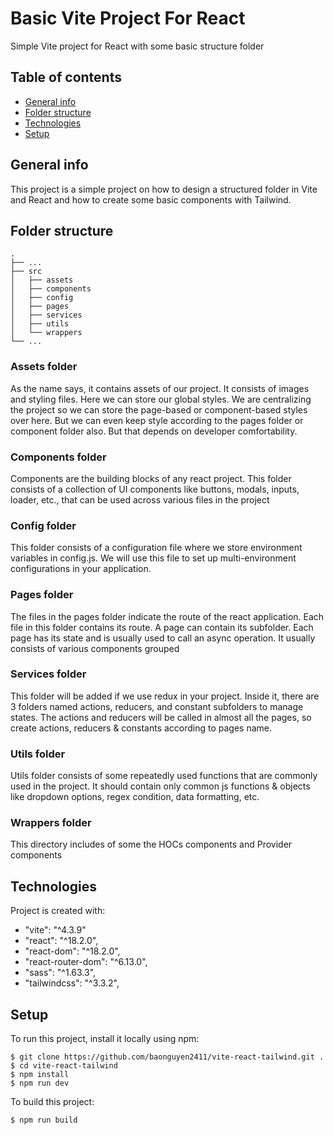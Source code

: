 # Basic Vite Project For React

Simple Vite project for React with some basic structure folder

## Table of contents

- [General info](#general-info)
- [Folder structure](#folder-structure)
- [Technologies](#technologies)
- [Setup](#setup)

## General info

This project is a simple project on how to design a structured folder in Vite and React and how to create some basic components with Tailwind.

## Folder structure

    .
    ├── ...
    ├── src
    │   ├── assets
    │   ├── components
    │   ├── config
    │   ├── pages
    │   ├── services
    │   ├── utils
    │   └── wrappers
    └── ...

### Assets folder

As the name says, it contains assets of our project. It consists of images and styling files. Here we can store our global styles. We are centralizing the project so we can store the page-based or component-based styles over here. But we can even keep style according to the pages folder or component folder also. But that depends on developer comfortability.

### Components folder

Components are the building blocks of any react project. This folder consists of a collection of UI components like buttons, modals, inputs, loader, etc., that can be used across various files in the project

### Config folder

This folder consists of a configuration file where we store environment variables in config.js. We will use this file to set up multi-environment configurations in your application.

### Pages folder

The files in the pages folder indicate the route of the react application. Each file in this folder contains its route. A page can contain its subfolder. Each page has its state and is usually used to call an async operation. It usually consists of various components grouped

### Services folder

This folder will be added if we use redux in your project. Inside it, there are 3 folders named actions, reducers, and constant subfolders to manage states. The actions and reducers will be called in almost all the pages, so create actions, reducers & constants according to pages name.

### Utils folder

Utils folder consists of some repeatedly used functions that are commonly used in the project. It should contain only common js functions & objects like dropdown options, regex condition, data formatting, etc.

### Wrappers folder

This directory includes of some the HOCs components and Provider components

## Technologies

Project is created with:

- "vite": "^4.3.9"
- "react": "^18.2.0",
- "react-dom": "^18.2.0",
- "react-router-dom": "^6.13.0",
- "sass": "^1.63.3",
- "tailwindcss": "^3.3.2",

## Setup

To run this project, install it locally using npm:

```
$ git clone https://github.com/baonguyen2411/vite-react-tailwind.git .
$ cd vite-react-tailwind
$ npm install
$ npm run dev
```

To build this project:

```
$ npm run build
```
